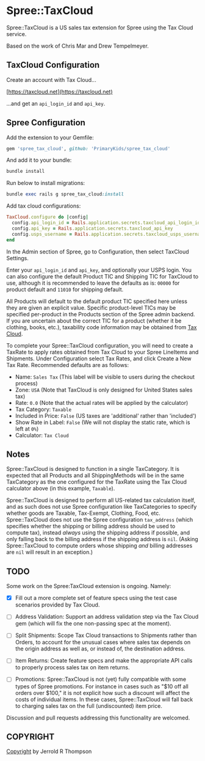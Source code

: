 Spree::TaxCloud 
=======================

Spree::TaxCloud is a US sales tax extension for Spree using the Tax Cloud service.

Based on the work of Chris Mar and Drew Tempelmeyer.

TaxCloud Configuration
-----

Create an account with Tax Cloud...

[https://taxcloud.net](https://taxcloud.net)

...and get an `api_login_id` and `api_key`.

Spree Configuration
------------------------

Add the extension to your Gemfile:

```ruby
gem 'spree_tax_cloud', github: 'PrimaryKids/spree_tax_cloud'
```

And add it to your bundle:

```ruby
bundle install
```

Run below to install migrations:

```ruby
bundle exec rails g spree_tax_cloud:install
```

Add tax cloud configurations:

```ruby
TaxCloud.configure do |config|
  config.api_login_id = Rails.application.secrets.taxcloud_api_login_id
  config.api_key = Rails.application.secrets.taxcloud_api_key
  config.usps_username = Rails.application.secrets.taxcloud_usps_username
end
```

In the Admin section of Spree, go to Configuration, then select TaxCloud Settings.

Enter your `api_login_id` and `api_key`, and optionally your USPS login.
You can also configure the default Product TIC and Shipping TIC for TaxCloud to use, although it is recommended to leave the defaults as is: `00000` for product default and `11010` for shipping default.

All Products will default to the default product TIC specified here unless they are given an explicit value.
Specific product-level TICs may be specified per-product in the Products section of the Spree admin backend. If you are uncertain about the correct TIC for a product (whether it be clothing, books, etc.), taxability code information may be obtained from [Tax Cloud](https://taxcloud.net/tic/default.aspx).

To complete your Spree::TaxCloud configuration, you will need to create a TaxRate to apply rates obtained from Tax Cloud to your Spree LineItems and Shipments.
Under Configuration select Tax Rates, and click Create a New Tax Rate. Recommended defaults are as follows:

- Name: `Sales Tax` (This label will be visible to users during the checkout process)
- Zone: `USA` (Note that TaxCloud is only designed for United States sales tax)
- Rate: `0.0` (Note that the actual rates will be applied by the calculator)
- Tax Category: `Taxable`
- Included in Price: `False` (US taxes are 'additional' rather than 'included')
- Show Rate in Label: `False` (We will not display the static rate, which is left at `0%`)
- Calculator: `Tax Cloud`

Notes
------------------------

Spree::TaxCloud is designed to function in a single TaxCategory.
It is expected that all Products and all ShippingMethods will be in the same TaxCategory as the one configured for the TaxRate using the Tax Cloud calculator above (in this example, `Taxable`).

Spree::TaxCloud is designed to perform all US-related tax calculation itself, and as such does not use Spree configuration like TaxCategories to specify whether goods are Taxable, Tax-Exempt, Clothing, Food, etc.
Spree::TaxCloud does not use the Spree configuration `tax_address` (which specifies whether the shipping or billing address should be used to compute tax), instead _always_ using the shipping address if possible, and only falling back to the billing address if the shipping address is `nil`.
(Asking Spree::TaxCloud to compute orders whose shipping _and_ billing addresses are `nil` will result in an exception.)

TODO
----

Some work on the Spree:TaxCloud extension is ongoing. Namely:

- [x] Fill out a more complete set of feature specs using the test case scenarios provided by Tax Cloud.

- [ ] Address Validation: Support an address validation step via the Tax Cloud gem (which will fix the one non-passing spec at the moment).

- [ ] Split Shipments: Scope Tax Cloud transactions to Shipments rather than Orders, to account for the unusual cases where sales tax depends on the origin address as well as, or instead of, the destination address.

- [ ] Item Returns: Create feature specs and make the appropriate API calls to properly process sales tax on item returns.

- [ ] Promotions: Spree::TaxCloud is not (yet) fully compatible with some types of Spree promotions. For instance in cases such as "$10 off all orders over $100," it is not explicit how such a discount will affect the costs of individual items. In these cases, Spree::TaxCloud will fall back to charging sales tax on the full (undiscounted) item price.

Discussion and pull requests addressing this functionality are welcomed.

COPYRIGHT
---------

[Copyright]( http://jet.mit-license.org/ ) by Jerrold R Thompson 
